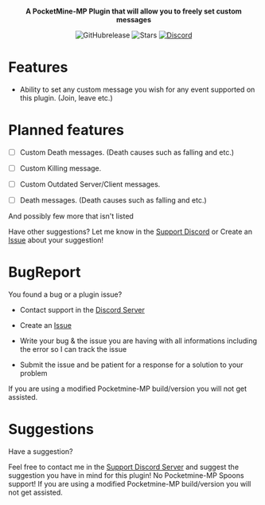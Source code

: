 <p align="center">
    <a href="https://github.com/Vecnavium/CustomMessages"></a><br>
    <b>A PocketMine-MP Plugin that will allow you to freely set custom messages </b>
</p>

<p align="center">
    <img alt="GitHubrelease" src="https://img.shields.io/github/v/release/Vecnavium/CustomMessages?label=release&sort=semver">
      <img alt="Stars" src= "https://img.shields.io/github/stars/Vecnavium/CustomMessages?style=for-the-badge">
    <a href="https://discord.gg/6M9tGyWPjr"><img src="https://img.shields.io/discord/837701868649709568?label=discord&color=7289DA&logo=discord" alt="Discord" /></a>
</p>


# Features 


- Ability to set any custom message you wish for any event supported on this plugin. (Join, leave etc.)


# Planned features

- [ ] Custom Death messages. (Death causes such as falling and etc.)

- [ ] Custom Killing message.

- [ ] Custom Outdated Server/Client messages.

- [ ] Death messages. (Death causes such as falling and etc.)


And possibly few more that isn't listed

Have other suggestions? Let me know in the [Support Discord](https://discord.gg/jWFB56RqUN) or Create an [Issue](https://github.com/Vecnavium/CustomMessages/issues/new) about your suggestion!

# BugReport

You found a bug or a plugin issue?

- Contact support in the [Discord Server](https://discord.gg/jWFB56RqUN)

- Create an [Issue](https://github.com/Vecnavium/CustomMessages/issues/new)

- Write your bug & the issue you are having with all informations including the error so I can track the issue

- Submit the issue and be patient for a response for a solution to your problem

If you are using a modified Pocketmine-MP build/version you will not get assisted.

# Suggestions

Have a suggestion?

Feel free to contact me in the [Support Discord Server](https://discord.gg/jWFB56RqUN) and suggest the suggestion you have in mind for this plugin!
No Pocketmine-MP Spoons support! If you are using a modified Pocketmine-MP build/version you will not get assisted.
